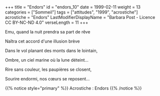 +++
title = "Endors"
id = "endors_10"
date = 1999-02-11
weight = 13
categories = ["Sommeil"]
tags = ["attitudes", "1999", "acrostiche"]
acrostiche = "Endors"
LastModifierDisplayName = "Barbara Post - Licence CC BY-NC-ND 4.0"
verseLength = 11
+++

Emu, quand la nuit prendra sa part de rêve

Naîtra cet accord d'une illusion brève

Dans le vol planant des monts dans le lointain,

Ombre, un ciel marine où la lune déteint...

Rire sans couleur, les paupières se closent,

Sourire endormi, nos cœurs se reposent...

{{% notice style="primary" %}}
Acrostiche : Endors
{{% /notice %}}
